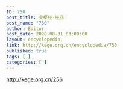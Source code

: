 ```yaml
---
ID: 750
post_title: 灵枢经·经筋
post_name: "750"
author: Editor
post_date: 2020-08-31 03:00:00
layout: encyclopedia
link: http://kege.org.cn/encyclopedia/750
published: true
tags: [ ]
categories: [ ]
---
```

http://kege.org.cn/256